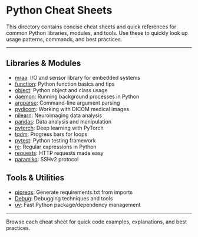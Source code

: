 # Python Cheat Sheets

This directory contains concise cheat sheets and quick references for common Python libraries, modules, and tools. Use these to quickly look up usage patterns, commands, and best practices.

---

## Libraries & Modules

- [mraa](mraa.md): I/O and sensor library for embedded systems
- [function](function.md): Python function basics and tips
- [object](object.md): Python object and class usage
- [daemon](daemon.md): Running background processes in Python
- [argparse](argparse.md): Command-line argument parsing
- [pydicom](pydicom.md): Working with DICOM medical images
- [nilearn](nilearn.md): Neuroimaging data analysis
- [pandas](pandas.md): Data analysis and manipulation
- [pytorch](pytorch.md): Deep learning with PyTorch
- [tqdm](tqdm.md): Progress bars for loops
- [pytest](pytest.md): Python testing framework
- [re](re.md): Regular expressions in Python
- [requests](requests.md): HTTP requests made easy
- [paramiko](paramiko.md): SSHv2 protocol

## Tools & Utilities

- [pipreqs](pipreqs.md): Generate requirements.txt from imports
- [Debug](Debug.md): Debugging techniques and tools
- [uv](uv.md): Fast Python package/dependency management

---

Browse each cheat sheet for quick code examples, explanations, and best practices.
